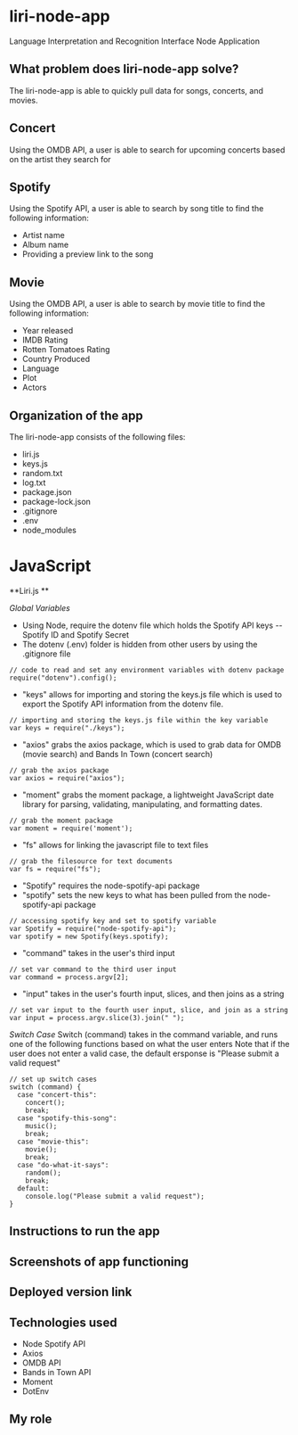 # liri-node-app
Language Interpretation and Recognition Interface Node Application 

## What problem does liri-node-app solve?
The liri-node-app is able to quickly pull data for songs, concerts, and movies.

## Concert
Using the OMDB API, a user is able to search for upcoming concerts based on the artist they search for
  
## Spotify
Using the Spotify API, a user is able to search by song title to find the following information:
- Artist name
- Album name
- Providing a preview link to the song
      
## Movie
Using the OMDB API, a user is able to search by movie title to find the following information:
- Year released
- IMDB Rating
- Rotten Tomatoes Rating
- Country Produced
- Language
- Plot
- Actors

## Organization of the app
The liri-node-app consists of the following files:
- liri.js
- keys.js
- random.txt
- log.txt
- package.json 
- package-lock.json
- .gitignore
- .env
- node_modules
      
 # JavaScript
 **Liri.js **
    
*Global Variables*
* Using Node, require the dotenv file which holds the Spotify API keys -- Spotify ID and Spotify Secret
* The dotenv (.env) folder is hidden from other users by using the .gitignore file
``` 
// code to read and set any environment variables with dotenv package
require("dotenv").config();
```
    
* "keys" allows for importing and storing the keys.js file which is used to export the Spotify API information from the dotenv file.
```
// importing and storing the keys.js file within the key variable
var keys = require("./keys");
```
    
* "axios" grabs the axios package, which is used to grab data for OMDB (movie search) and Bands In Town (concert search)
```
// grab the axios package
var axios = require("axios");
```
    
* "moment" grabs the moment package, a lightweight JavaScript date library for parsing, validating, manipulating, and formatting          dates.
```
// grab the moment package
var moment = require('moment');
```
    
* "fs" allows for linking the javascript file to text files 
```
// grab the filesource for text documents
var fs = require("fs");
```
    
* "Spotify" requires the node-spotify-api package
* "spotify" sets the new keys to what has been pulled from the node-spotify-api package 
```
// accessing spotify key and set to spotify variable
var Spotify = require("node-spotify-api");
var spotify = new Spotify(keys.spotify);
```

* "command" takes in the user's third input 
```
// set var command to the third user input 
var command = process.argv[2];
```

* "input" takes in the user's fourth input, slices, and then joins as a string
```
// set var input to the fourth user input, slice, and join as a string
var input = process.argv.slice(3).join(" ");
```

*Switch Case*
Switch (command) takes in the command variable, and runs one of the following functions based on what the user enters
Note that if the user does not enter a valid case, the default ersponse is "Please submit a valid request"
```
// set up switch cases
switch (command) {
  case "concert-this":
    concert();
    break;
  case "spotify-this-song":
    music();
    break;
  case "movie-this":
    movie();
    break;
  case "do-what-it-says":
    random();
    break;
  default:
    console.log("Please submit a valid request");
}
```


## Instructions to run the app

## Screenshots of app functioning

## Deployed version link 

## Technologies used
* Node Spotify API
* Axios
* OMDB API
* Bands in Town API
* Moment
* DotEnv

## My role 
